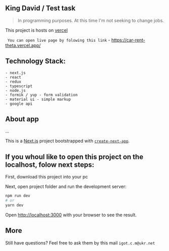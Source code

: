## King David / Test task

> In programming purposes.
> At this time I'm not seeking to change jobs.

This project is hosts on [vercel](https://vercel.com/)

``` You can open live page by folowing this link``` - https://car-rent-theta.vercel.app/


## Technology Stack:
```
- next.js
- react
- redux
- typescript
- node.js
- formik / yup - form validation
- material ui - simple markup
- google api
```

## About app
...

This is a [Next.js](https://nextjs.org/) project bootstrapped with [`create-next-app`](https://github.com/zeit/next.js/tree/canary/packages/create-next-app).

## If you whoul like to open this project on the localhost, folow next steps:

First, download this project into your pc

Next, open project folder and run the development server:

```bash
npm run dev
# or
yarn dev
```

Open [http://localhost:3000](http://localhost:3000) with your browser to see the result.

## More
Still have questions? Feel free to ask them by this mail ```igot.c.m@ukr.net```
